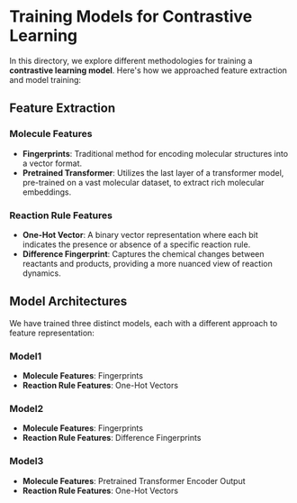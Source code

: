 # Training Models for Contrastive Learning

In this directory, we explore different methodologies for training a **contrastive learning model**. Here's how we approached feature extraction and model training:

## Feature Extraction

### Molecule Features
- **Fingerprints**: Traditional method for encoding molecular structures into a vector format.
- **Pretrained Transformer**: Utilizes the last layer of a transformer model, pre-trained on a vast molecular dataset, to extract rich molecular embeddings.

### Reaction Rule Features
- **One-Hot Vector**: A binary vector representation where each bit indicates the presence or absence of a specific reaction rule.
- **Difference Fingerprint**: Captures the chemical changes between reactants and products, providing a more nuanced view of reaction dynamics.

## Model Architectures

We have trained three distinct models, each with a different approach to feature representation:

### Model1
- **Molecule Features**: Fingerprints
- **Reaction Rule Features**: One-Hot Vectors

### Model2
- **Molecule Features**: Fingerprints
- **Reaction Rule Features**: Difference Fingerprints

### Model3
- **Molecule Features**: Pretrained Transformer Encoder Output
- **Reaction Rule Features**: One-Hot Vectors
